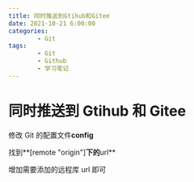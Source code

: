 ```yaml
---
title: 同时推送到Gtihub和Gitee
date: 2021-10-21 6:00:00
categories:
        - Git
tags:
        - Git
        - Github
        - 学习笔记
---
```


# 同时推送到 Gtihub 和 Gitee

修改 Git 的配置文件**config**

找到**[remote "origin"]**下的**url**

增加需要添加的远程库 url 即可
